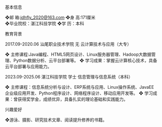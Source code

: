 基本信息

❖邮 箱:jdhfly_2020@163.com·❖身 高:171厘米  
❖毕业院校：湛江科技学院   ❖学 历：本科

教育背景

2017.09-2020.06 汕尾职业技术学院 无 云计算技术与应用（大专）

❖ 主修课程:Java编程、HTML5网页设计、Linux服务器管理、Hadoop大数据管理、Python数据分析、云平台部署等。
❖ 学习成果：掌握云计算核心技术，具备云平台部署与应用能力。

2023.09-2025.06 湛江科技学院 学士 信息管理与信息系统（本科）

❖ 主修课程：信息系统分析与设计、ERP系统与应用、Linux操作系统、JavaEE企业级应用开发、Python程序设计、网络程序设计、移动应用开发等。
❖ 学习成果：曾获得奖学金，成绩优异，具备扎实的理论基础和实践能力。

兴趣爱好

❖游泳、摄影、研究技术文章、阅读提升修养的书籍。
